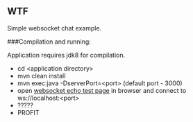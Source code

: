 WTF
---

Simple websocket chat example.

###Compilation and running:

Application requires jdk8 for compilation.

* cd \<application directory\>
* mvn clean install
* mvn exec:java -DserverPort=\<port\> (default port - 3000)
* open [websocket echo test page](http://www.websocket.org/echo.html) in browser and connect to ws://localhost:\<port\>
* ?????
* PROFIT
